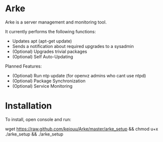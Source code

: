 Arke
====

Arke is a server management and monitoring tool.

It currently performs the following functions:
* Updates apt (apt-get update)
* Sends a notification about required upgrades to a sysadmin
* (Optional) Upgrades trivial packages
* (Optional) Self Auto-Updating

Planned Features:
* (Optional) Run ntp update (for openvz admins who cant use ntpd)
* (Optional) Package Synchronization
* (Optional) Service Monitoring


Installation
=====

To install, open console and run:

wget https://raw.github.com/keiouu/Arke/master/arke_setup && chmod u+x ./arke_setup && ./arke_setup